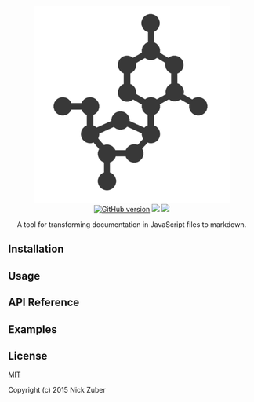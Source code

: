 <p align="center">
  <img src="./examples/noResults/logo_transparent.png" width="400px" /><br />
  <a href="https://badge.fury.io/gh/doxide%2Fdoxide"><img src="https://badge.fury.io/gh/doxide%2Fdoxide.svg" alt="GitHub version" height="18"></a>
  <a href="https://david-dm.org/doxide/doxide" title="Dependency status"><img src="https://david-dm.org/doxide/doxide.svg"/></a>
  <a href="https://david-dm.org/doxide/doxide#info=devDependencies" title="devDependency"><img src="https://david-dm.org/doxide/doxide/dev-status.svg"/></a>
  <br />
  <p align="center">A tool for transforming documentation in JavaScript files to markdown.</p>
</p>

## Installation 


## Usage


## API Reference


## Examples


## License
[MIT](https://opensource.org/licenses/MIT)

Copyright (c) 2015 Nick Zuber